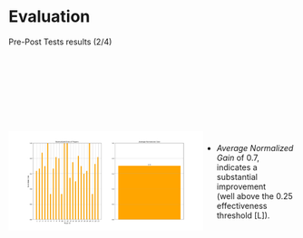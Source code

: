 # Evaluation

<p class='slide-subtitle'>Pre-Post Tests results (2/4)</p>

<div class='section-wrapper'>
  <div class='img-wrapper grey-shadow rounded-md'>
    <img src='../assets/images/evaluation/gain.png' class='rounded-md'/>
  </div>
  <div class="text-wrapper">
    <ul class='flex-list'>
      <li>
        <em>Average Normalized Gain</em> of 0.7, indicates a substantial improvement<br>
        (well above the 0.25 effectiveness threshold [L]).
      </li>
    </ul>
  </div>
</div>

<style>
  .section-wrapper {
    display: flex;
    flex-direction: row;
    justify-content: space-around;
    align-items: center;
  }

  .img-wrapper {
    max-width: 800px;
    height: fit-content;
  }

  .text-wrapper {
    display: flex;
    flex-direction: column;
    justify-content: center;
    height: 450px;
    max-width: 300px;
  }
</style>
